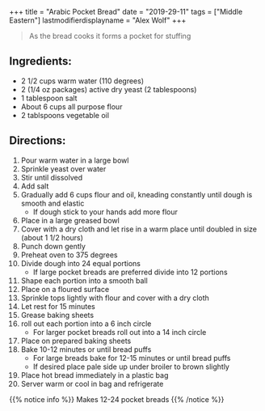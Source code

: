 +++
title = "Arabic Pocket Bread"
date = "2019-29-11"
tags = ["Middle Eastern"]
lastmodifierdisplayname = "Alex Wolf"
+++

> As the bread cooks it forms a pocket for stuffing

## Ingredients:

* 2 1/2 cups warm water (110 degrees)
* 2 (1/4 oz packages) active dry yeast (2 tablespoons)
* 1 tablespoon salt
* About 6 cups all purpose flour
* 2 tablspoons vegetable oil

## Directions:

1. Pour warm water in a large bowl
2. Sprinkle yeast over water
3. Stir until dissolved
4. Add salt
5. Gradually add 6 cups flour and oil, kneading constantly until dough is smooth and elastic
    * If dough stick to your hands add more flour
6. Place in a large greased bowl
7. Cover with a dry cloth and let rise in a warm place until doubled in size (about 1 1/2 hours)
8. Punch down gently
9. Preheat oven to 375 degrees
10. Divide dough into 24 equal portions
    * If large pocket breads are preferred divide into 12 portions
11. Shape each portion into a smooth ball
12. Place on a floured surface
13. Sprinkle tops lightly with flour and cover with a dry cloth
14. Let rest for 15 minutes
15. Grease baking sheets
16. roll out each portion into a 6 inch circle
    * For larger pocket breads roll out into a 14 inch circle
17. Place on prepared baking sheets
18. Bake 10-12 minutes or until bread puffs
    * For large breads bake for 12-15 minutes or until bread puffs
    * If desired place pale side up under broiler to brown slightly
19. Place hot bread immediately in a plastic bag
20. Server warm or cool in bag and refrigerate

{{% notice info %}}
Makes 12-24 pocket breads
{{% /notice %}}
